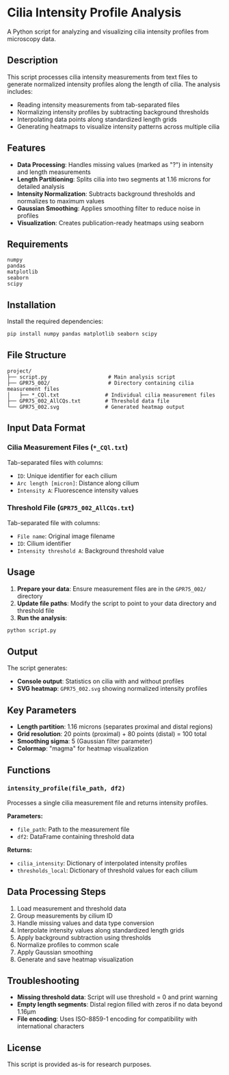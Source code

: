 # Cilia Intensity Profile Analysis

A Python script for analyzing and visualizing cilia intensity profiles from microscopy data.

## Description

This script processes cilia intensity measurements from text files to generate normalized intensity profiles along the length of cilia. The analysis includes:

- Reading intensity measurements from tab-separated files
- Normalizing intensity profiles by subtracting background thresholds
- Interpolating data points along standardized length grids
- Generating heatmaps to visualize intensity patterns across multiple cilia

## Features

- **Data Processing**: Handles missing values (marked as "?") in intensity and length measurements
- **Length Partitioning**: Splits cilia into two segments at 1.16 microns for detailed analysis
- **Intensity Normalization**: Subtracts background thresholds and normalizes to maximum values
- **Gaussian Smoothing**: Applies smoothing filter to reduce noise in profiles
- **Visualization**: Creates publication-ready heatmaps using seaborn

## Requirements

```
numpy
pandas
matplotlib
seaborn
scipy
```

## Installation

Install the required dependencies:

```bash
pip install numpy pandas matplotlib seaborn scipy
```

## File Structure

```
project/
├── script.py                    # Main analysis script
├── GPR75_002/                   # Directory containing cilia measurement files
│   ├── *_CQl.txt               # Individual cilia measurement files
├── GPR75_002_AllCQs.txt        # Threshold data file
└── GPR75_002.svg               # Generated heatmap output
```

## Input Data Format

### Cilia Measurement Files (`*_CQl.txt`)
Tab-separated files with columns:
- `ID`: Unique identifier for each cilium
- `Arc length [micron]`: Distance along cilium
- `Intensity A`: Fluorescence intensity values

### Threshold File (`GPR75_002_AllCQs.txt`)
Tab-separated file with columns:
- `File name`: Original image filename
- `ID`: Cilium identifier
- `Intensity threshold A`: Background threshold value

## Usage

1. **Prepare your data**: Ensure measurement files are in the `GPR75_002/` directory
2. **Update file paths**: Modify the script to point to your data directory and threshold file
3. **Run the analysis**:

```bash
python script.py
```

## Output

The script generates:
- **Console output**: Statistics on cilia with and without profiles
- **SVG heatmap**: `GPR75_002.svg` showing normalized intensity profiles

## Key Parameters

- **Length partition**: 1.16 microns (separates proximal and distal regions)
- **Grid resolution**: 20 points (proximal) + 80 points (distal) = 100 total
- **Smoothing sigma**: 5 (Gaussian filter parameter)
- **Colormap**: "magma" for heatmap visualization

## Functions

### `intensity_profile(file_path, df2)`
Processes a single cilia measurement file and returns intensity profiles.

**Parameters:**
- `file_path`: Path to the measurement file
- `df2`: DataFrame containing threshold data

**Returns:**
- `cilia_intensity`: Dictionary of interpolated intensity profiles
- `thresholds_local`: Dictionary of threshold values for each cilium

## Data Processing Steps

1. Load measurement and threshold data
2. Group measurements by cilium ID
3. Handle missing values and data type conversion
4. Interpolate intensity values along standardized length grids
5. Apply background subtraction using thresholds
6. Normalize profiles to common scale
7. Apply Gaussian smoothing
8. Generate and save heatmap visualization

## Troubleshooting

- **Missing threshold data**: Script will use threshold = 0 and print warning
- **Empty length segments**: Distal region filled with zeros if no data beyond 1.16μm
- **File encoding**: Uses ISO-8859-1 encoding for compatibility with international characters


## License

This script is provided as-is for research purposes.